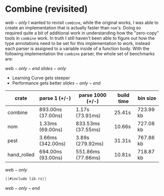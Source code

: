 # Combine (revisited)

$web-only$
I wanted to revisit `combine`, while the original works, I was able to create an implementation that is actually faster than `nom`'s. Doing so required quite a bit of additional work in understanding how the "zero-copy" tools in `combine` work. In truth I still haven't been able to figure out how the type annotations need to be set for this implementation to work, instead each parser is assigned to a variable inside of a function body. With the following implementation the `combine` parser, the whole set of benchmarks are:

$web-only-end$
$slides-only$
- Learning Curve gets steeper
- Performance gets better
$slides-only-end$

| crate       | parse 1 (+/-)      | parse 1000 (+/-)   | build time | bin size  |
| ----------- | ------------------ | ------------------ | ---------- | --------- |
| combine     | 893.00ns (37.00ns) | 1.17s (73.91ms)    | 25.41s     | 723.99 kb |
| nom         | 1.33ms (69.00ns)   | 833.53ms (37.55ms) | 10.66s     | 727.08 kb |
| pest        | 3.66ms (342.00ns)  | 3.89s (279.92ms)   | 31.31s     | 767.86 kb |
| hand_rolled | 694.00ns (93.00ns) | 551.86ms (77.66ms) | 10.81s     | 718.87 kb |

$web-only$
```rust
{{#include lib.rs}}
```
$web-only-end$
